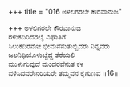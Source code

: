 +++
title = "016 ಅಳಲಿಗರಲೇ ಕೌರವಾನುಜ"

+++
ಅಳಲಿಗರಲೇ ಕೌರವಾನುಜ  
ರಳುಕದಿರಿದರಲೈ ವಿಘಾತಿಗೆ  
ಸಿಲುಕದಿರನೋ ಭೀಮನೆನುತುಬ್ಬಿದರು ನಿನ್ನವರು  
ಜಲನಿಧಿಯೊಳುಬ್ಬೆದ್ದ ತೆರೆಯಲಿ  
ಮುಳುಗುವುದೆ ಮಂದರವೆನುತ ಕಳ  
ವಳಿಸಿದವರೇನರಿಯರೇ ತಮ್ಮವನ ಕೈಗುಣವ       ॥16॥